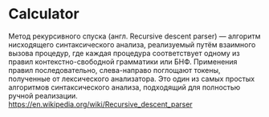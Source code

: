 # Calculator

Метод рекурсивного спуска (англ. Recursive descent parser) — алгоритм нисходящего синтаксического анализа, реализуемый путём взаимного вызова процедур, где каждая процедура соответствует одному из правил контекстно-свободной грамматики или БНФ. Применения правил последовательно, слева-направо поглощают токены, полученные от лексического анализатора. Это один из самых простых алгоритмов синтаксического анализа, подходящий для полностью ручной реализации.
https://en.wikipedia.org/wiki/Recursive_descent_parser
